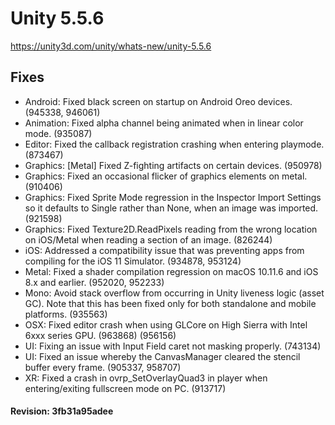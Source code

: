 # Unity 5.5.6
https://unity3d.com/unity/whats-new/unity-5.5.6

## Fixes

<ul>
<li>Android: Fixed black screen on startup on Android Oreo devices. (945338, 946061)</li>
<li>Animation: Fixed alpha channel being animated when in linear color mode. (935087)</li>
<li>Editor: Fixed the callback registration crashing when entering playmode. (873467)</li>
<li>Graphics: [Metal] Fixed Z-fighting artifacts on certain devices. (950978)</li>
<li>Graphics: Fixed an occasional flicker of graphics elements on metal. (910406)</li>
<li>Graphics: Fixed Sprite Mode regression in the Inspector Import Settings so it defaults to Single rather than None, when an image was imported. (921598)</li>
<li>Graphics: Fixed Texture2D.ReadPixels reading from the wrong location on iOS/Metal when reading a section of an image. (826244)</li>
<li>iOS: Addressed a compatibility issue that was preventing apps from compiling for the iOS 11 Simulator. (934878, 953124)</li>
<li>Metal: Fixed a shader compilation regression on macOS 10.11.6 and iOS 8.x and earlier. (952020, 952233)</li>
<li>Mono: Avoid stack overflow from occurring in Unity liveness logic (asset GC). Note that this has been fixed only for both standalone and mobile platforms. (935563)</li>
<li>OSX: Fixed editor crash when using GLCore on High Sierra with Intel 6xxx series GPU. (963868) (956156)</li>
<li>UI: Fixing an issue with Input Field caret not masking properly. (743134)</li>
<li>UI: Fixed an issue whereby the CanvasManager cleared the stencil buffer every frame. (905337, 958707)</li>
<li>XR: Fixed a crash in ovrp_SetOverlayQuad3 in player when entering/exiting fullscreen mode on PC. (913717)</li>
</ul>

#### Revision: 3fb31a95adee

